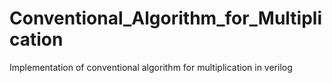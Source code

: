 # Conventional_Algorithm_for_Multiplication
 Implementation of conventional algorithm for multiplication in verilog
